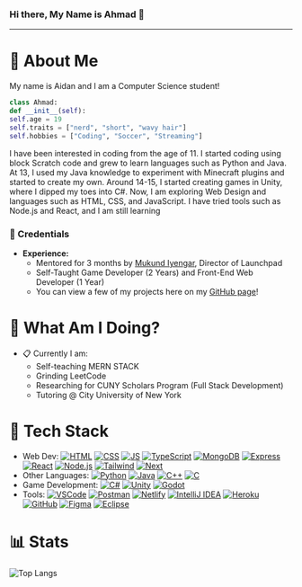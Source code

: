 ### Hi there, My Name is Ahmad 👋

<hr>

# 📮 About Me

My name is Aidan and I am a Computer Science student!

```python
class Ahmad:
def __init__(self):
self.age = 19
self.traits = ["nerd", "short", "wavy hair"]
self.hobbies = ["Coding", "Soccer", "Streaming"]
```

I have been interested in coding from the age of 11. I started coding using block Scratch code and grew to learn languages such as Python and Java. At 13, I used my Java knowledge to experiment with Minecraft plugins and started to create my own. Around 14-15, I started creating games in Unity, where I dipped my toes into C#. Now, I am exploring Web Design and languages such as HTML, CSS, and JavaScript. I have tried tools such as Node.js and React, and I am still learning

### 💼 Credentials
- **Experience:**
  - Mentored for 3 months by [Mukund Iyengar](https://faculty.stevens.edu/miyengar), Director of Launchpad
  - Self-Taught Game Developer (2 Years) and Front-End Web Developer (1 Year)
  - You can view a few of my projects here on my [GitHub page](https://github.com/ouckah)!

# 📍 What Am I Doing?
- 📋 Currently I am:
  - Self-teaching MERN STACK
  - Grinding LeetCode
  - Researching for CUNY Scholars Program (Full Stack Development)
  - Tutoring @ City University of New York

# 🚀 Tech Stack
- Web Dev: [![HTML](https://skillicons.dev/icons?i=html&theme=dark)](https://skillicons.dev) [![CSS](https://skillicons.dev/icons?i=css&theme=dark)](https://skillicons.dev) [![JS](https://skillicons.dev/icons?i=js&theme=dark)](https://skillicons.dev) [![TypeScript](https://skillicons.dev/icons?i=ts&theme=dark)](https://skillicons.dev) [![MongoDB](https://skillicons.dev/icons?i=mongodb&theme=dark)](https://skillicons.dev) [![Express](https://skillicons.dev/icons?i=express&theme=dark)](https://skillicons.dev) [![React](https://skillicons.dev/icons?i=react&theme=dark)](https://skillicons.dev) [![Node.js](https://skillicons.dev/icons?i=nodejs&theme=dark)](https://skillicons.dev) [![Tailwind](https://skillicons.dev/icons?i=tailwind&theme=dark)](https://skillicons.dev) [![Next](https://skillicons.dev/icons?i=next&theme=dark)](https://skillicons.dev)
- Other Languages: [![Python](https://skillicons.dev/icons?i=python&theme=dark)](https://skillicons.dev) [![Java](https://skillicons.dev/icons?i=java&theme=dark)](https://skillicons.dev) [![C++](https://skillicons.dev/icons?i=cpp&theme=dark)](https://skillicons.dev) [![C](https://skillicons.dev/icons?i=c&theme=dark)](https://skillicons.dev)
- Game Development: [![C#](https://skillicons.dev/icons?i=cs&theme=dark)](https://skillicons.dev) [![Unity](https://skillicons.dev/icons?i=unity&theme=dark)](https://skillicons.dev) [![Godot](https://skillicons.dev/icons?i=godot&theme=dark)](https://skillicons.dev)
- Tools: [![VSCode](https://skillicons.dev/icons?i=vscode&theme=dark)](https://skillicons.dev) [![Postman](https://skillicons.dev/icons?i=postman&theme=dark)](https://skillicons.dev) [![Netlify](https://skillicons.dev/icons?i=netlify&theme=dark)](https://skillicons.dev) [![IntelliJ IDEA](https://skillicons.dev/icons?i=idea&theme=dark)](https://skillicons.dev) [![Heroku](https://skillicons.dev/icons?i=heroku&theme=dark)](https://skillicons.dev) [![GitHub](https://skillicons.dev/icons?i=github&theme=dark)](https://skillicons.dev) [![Figma](https://skillicons.dev/icons?i=figma&theme=dark)](https://skillicons.dev) [![Eclipse](https://skillicons.dev/icons?i=eclipse&theme=dark)](https://skillicons.dev)


# 📊 Stats
![Top Langs](https://github-readme-stats.vercel.app/api/top-langs/?username=ahmadbasyouni10&layout=compact&exclude_repo=Olympic_Medal_Predictor_ML_Python,Flix-Movie-IOS-App,PROJECT7-IOS101,Tasks-App)
